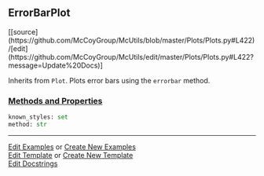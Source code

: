 ## <a id="McUtils.Plots.Plots.ErrorBarPlot">ErrorBarPlot</a> 
<div class="docs-source-link" markdown="1">
[[source](https://github.com/McCoyGroup/McUtils/blob/master/Plots/Plots.py#L422)/[edit](https://github.com/McCoyGroup/McUtils/edit/master/Plots/Plots.py#L422?message=Update%20Docs)]
</div>

Inherits from `Plot`.
Plots error bars using the `errorbar` method.

<div class="collapsible-section">
 <div class="collapsible-section collapsible-section-header" markdown="1">
 
### <a class="collapse-link" data-toggle="collapse" href="#methods">Methods and Properties</a> <a class="float-right" data-toggle="collapse" href="#methods"><i class="fa fa-chevron-down"></i></a>

 </div>
 <div class="collapsible-section collapsible-section-body collapse" id="methods" markdown="1">

```python
known_styles: set
method: str
```


 </div>
</div>




___

[Edit Examples](https://github.com/McCoyGroup/McUtils/edit/gh-pages/ci/examples/McUtils/Plots/Plots/ErrorBarPlot.md) or 
[Create New Examples](https://github.com/McCoyGroup/McUtils/new/gh-pages/?filename=ci/examples/McUtils/Plots/Plots/ErrorBarPlot.md) <br/>
[Edit Template](https://github.com/McCoyGroup/McUtils/edit/gh-pages/ci/docs/McUtils/Plots/Plots/ErrorBarPlot.md) or 
[Create New Template](https://github.com/McCoyGroup/McUtils/new/gh-pages/?filename=ci/docs/templates/McUtils/Plots/Plots/ErrorBarPlot.md) <br/>
[Edit Docstrings](https://github.com/McCoyGroup/McUtils/edit/master/Plots/Plots.py#L422?message=Update%20Docs)